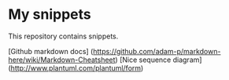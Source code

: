 # My snippets

This repository contains snippets.

[Github markdown docs] (https://github.com/adam-p/markdown-here/wiki/Markdown-Cheatsheet)
[Nice sequence diagram] (http://www.plantuml.com/plantuml/form)
